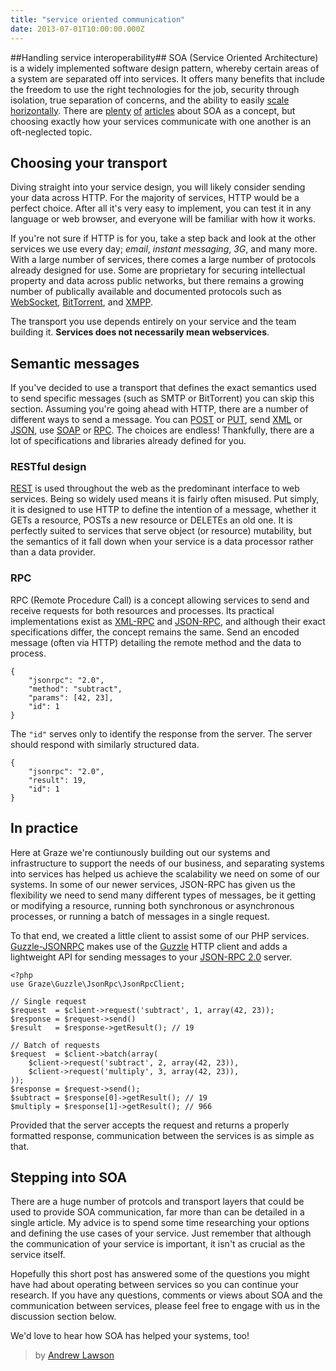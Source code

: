 ```yaml
---
title: "service oriented communication"
date: 2013-07-01T10:00:00.000Z
---
```


##Handling service interoperability##
SOA (Service Oriented Architecture) is a widely implemented software design pattern, whereby certain areas of a system are separated off into services. It offers many benefits that include the freedom to use the right technologies for the
job, security through isolation, true separation of concerns, and the ability to easily [scale horizontally][blog-scaling]. There are [plenty][soa-1] [of][soa-2] [articles][soa-3] about SOA as a concept, but choosing exactly how your services communicate with one another is an oft-neglected topic.


## Choosing your transport ##
Diving straight into your service design, you will likely consider sending your data across HTTP. For the majority of services, HTTP would be a perfect choice. After all it's very easy to implement, you can test it in any language or web browser, and everyone will be familiar with how it works.

If you're not sure if HTTP is for you, take a step back and look at the other services we use every day; *email*, *instant messaging*, *3G*, and many more. With a large number of services, there comes a large number of protocols already designed for use. Some are proprietary for securing intellectual property and data across public networks, but there remains a growing number of publically available and documented protocols such as [WebSocket][wiki-ws], [BitTorrent][wiki-bittorrent], and [XMPP][wiki-xmpp].

The transport you use depends entirely on your service and the team building it. **Services does not necessarily mean webservices**.


## Semantic messages ##
If you've decided to use a transport that defines the exact semantics used to send specific messages (such as SMTP or BitTorrent) you can skip this section. Assuming you're going ahead with HTTP, there are a number of different ways to
send a message. You can [POST][wiki-http-methods] or [PUT][wiki-http-methods], send [XML][wiki-xml] or [JSON][wiki-json], use [SOAP][wiki-soap] or [RPC][wiki-rpc]. The choices are endless! Thankfully, there are a lot of specifications and libraries already defined for you.


### RESTful design ###
[REST][apigee-rest] is used throughout the web as the predominant interface to web services. Being so widely used means it is fairly often misused. Put simply, it is designed to use HTTP to define the intention of a message, whether it GETs a resource, POSTs a new resource or DELETEs an old one. It is perfectly suited to services that serve object (or
resource) mutability, but the semantics of it fall down when your service is a data processor rather than a data provider.


### RPC ###
RPC (Remote Procedure Call) is a concept allowing services to send and receive requests for both resources and processes. Its practical implementations exist as [XML-RPC][wiki-xmlrpc] and [JSON-RPC][wiki-jsonrpc], and although their exact specifications differ, the concept remains the same. Send an encoded message (often via HTTP) detailing the remote method and the data to process.

<?prettify?>
    {
        "jsonrpc": "2.0",
        "method": "subtract",
        "params": [42, 23],
        "id": 1
    }

The `"id"` serves only to identify the response from the server. The server should respond with similarly structured data.

<?prettify?>
    {
        "jsonrpc": "2.0",
        "result": 19,
        "id": 1
    }

## In practice ##
Here at Graze we're contiunously building out our systems and infrastructure to support the needs of our business, and separating systems into services has helped us achieve the scalability we need on some of our systems. In some of our newer services, JSON-RPC has given us the flexibility we need to send many different types of messages, be it getting or modifying a resource, running both synchronous or asynchronous processes, or running a batch of messages in a single request.

To that end, we created a little client to assist some of our PHP services. [Guzzle-JSONRPC][github-guzzle-jsonrpc] makes use of the [Guzzle][github-guzzle] HTTP client and adds a lightweight API for sending messages to your [JSON-RPC 2.0][spec-jsonrpc] server.

<?prettify?>
    <?php
    use Graze\Guzzle\JsonRpc\JsonRpcClient;

    // Single request
    $request  = $client->request('subtract', 1, array(42, 23));
    $response = $request->send()
    $result   = $response->getResult(); // 19

    // Batch of requests
    $request  = $client->batch(array(
        $client->request('subtract', 2, array(42, 23)),
        $client->request('multiply', 3, array(42, 23)),
    ));
    $response = $request->send();
    $subtract = $response[0]->getResult(); // 19
    $multiply = $response[1]->getResult(); // 966


Provided that the server accepts the request and returns a properly formatted response, communication between the
services is as simple as that.


## Stepping into SOA ##
There are a huge number of protcols and transport layers that could be used to provide SOA communication, far more than can be detailed in a single article. My advice is to spend some time researching your options and defining the use cases of your service. Just remember that although the communication of your service is important, it isn't as crucial as the service itself.

Hopefully this short post has answered some of the questions you might have had about operating between services so you can continue your research. If you have any questions, comments or views about SOA and the communication between services, please feel free to engage with us in the discussion section below.

We'd love to hear how SOA has helped your systems, too!


[blog-scaling]: http://blakesmith.me/2012/12/08/understanding-horizontal-and-vertical-scaling.html
[wiki-ws]: https://en.wikipedia.org/wiki/WebSocket
[wiki-bittorrent]: https://en.wikipedia.org/wiki/BitTorrent
[wiki-xmpp]: https://en.wikipedia.org/wiki/XMPP
[wiki-http-methods]: http://en.wikipedia.org/wiki/HTTP#Request_methods
[wiki-xml]: https://en.wikipedia.org/wiki/XML
[wiki-json]: https://en.wikipedia.org/wiki/JSON
[wiki-soap]: https://en.wikipedia.org/wiki/SOAP
[wiki-rpc]: https://en.wikipedia.org/wiki/Remote_procedure_call
[wiki-xmlrpc]: https://en.wikipedia.org/wiki/XML-RPC
[wiki-jsonrpc]: https://en.wikipedia.org/wiki/JSON-RPC
[apigee-rest]: https://blog.apigee.com/taglist/restful
[github-guzzle-jsonrpc]: https://github.com/graze/guzzle-jsonrpc
[github-guzzle]: https://github.com/guzzle/guzzle
[spec-jsonrpc]: http://www.jsonrpc.org/specification
[soa-1]: http://devblog.songkick.com/2012/07/27/service-oriented-songkick/
[soa-2]: http://architects.dzone.com/articles/enterprise-benefits-service
[soa-3]: http://programming.oreilly.com/2013/06/application-resilience-in-a-service-oriented-architecture.html

> by [Andrew Lawson](https://github.com/adlawson)